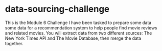 # data-sourcing-challenge
This is the Module 6 Challenge I have been  tasked to prepare some data some data for a recommendation system to help people find movie reviews and related movies. You will extract data from two different sources: The New York Times API and The Movie Database, then merge the data together.
